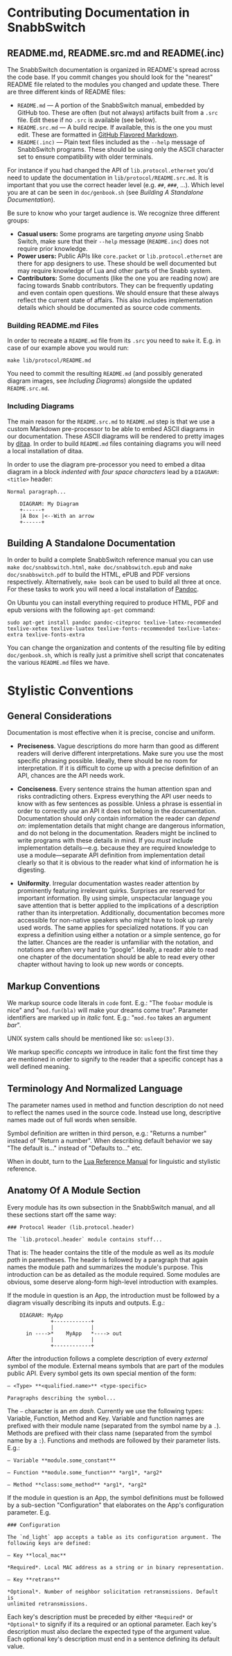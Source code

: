 # Contributing Documentation in SnabbSwitch

## README.md, README.src.md and README(.inc)

The SnabbSwitch documentation is organized in README's spread across the
code base. If you commit changes you should look for the "nearest" README
file related to the modules you changed and update these. There are three
different kinds of README files:

* `README.md` — A portion of the SnabbSwitch manual, embedded by GitHub
  too. These are often (but not always) artifacts built from a `.src`
  file. Edit these if no `.src` is available (see below).
* `README.src.md` — A build recipe. If available, this is the one you
  must edit. These are formatted in [GitHub Flavored
  Markdown](https://help.github.com/articles/github-flavored-markdown/).
* `README(.inc)` — Plain text files included as the `--help` message of
  SnabbSwitch programs. These should be using only the ASCII character
  set to ensure compatibility with older terminals.

For instance if you had changed the API of `lib.protocol.ethernet` you'd
need to update the documentation in `lib/protocol/README.src.md`. It is
important that you use the correct header level (e.g. `##`, `###`,
...). Which level you are at can be seen in `doc/genbook.sh` (see
*Building A Standalone Documentation*).

Be sure to know who your target audience is. We recognize three different
groups:

* **Casual users:** Some programs are targeting *anyone* using Snabb
  Switch, make sure that their `--help` message (`README.inc`) does not
  require prior knowledge.
* **Power users:** Public APIs like `core.packet` or
  `lib.protocol.ethernet` are there for app designers to use. These
  should be well documented but may require knowledge of Lua and other
  parts of the Snabb system.
* **Contributors:** Some documents (like the one you are reading now) are
  facing towards Snabb contributors. They can be frequently
  updating and even contain open questions. We should ensure that these
  always reflect the current state of affairs. This also includes
  implementation details which should be documented as source code comments.

### Building README.md Files

In order to recreate a `README.md` file from its `.src` you need to
`make` it. E.g. in case of our example above you would run:

```
make lib/protocol/README.md
```

You need to commit the resulting `README.md` (and possibly generated
diagram images, see *Including Diagrams*) alongside the updated
`README.src.md`.

### Including Diagrams

The main reason for the `README.src.md` to `README.md` step is that we
use a custom Markdown pre-processor to be able to embed ASCII diagrams in
our documentation. These ASCII diagrams will be rendered to pretty images
by [ditaa](http://ditaa.sourceforge.net/). In order to build `README.md`
files containing diagrams you will need a local installation of ditaa.

In order to use the diagram pre-processor you need to embed a ditaa
diagram in a block *indented with four space characters* lead by a
`DIAGRAM: <title>` header:

```
Normal paragraph...

    DIAGRAM: My Diagram
    +------+
    |A Box |<--With an arrow
    +------+
```

## Building A Standalone Documentation

In order to build a complete SnabbSwitch reference manual you can use
`make doc/snabbswitch.html`, `make doc/snabbswitch.epub` and `make
doc/snabbswitch.pdf` to build the HTML, ePUB and PDF versions
respectively. Alternatively, `make book` can be used to build all three
at once. For these tasks to work you will need a local installation of
[Pandoc](http://johnmacfarlane.net/pandoc/).

On Ubuntu you can install everything required to produce HTML, PDF and
epub versions with the following `apt-get` command:

```
sudo apt-get install pandoc pandoc-citeproc texlive-latex-recommended texlive-xetex texlive-luatex texlive-fonts-recommended texlive-latex-extra texlive-fonts-extra
```

You can change the organization and contents of the resulting file by
editing `doc/genbook.sh`, which is really just a primitive shell script
that concatenates the various `README.md` files we have.

# Stylistic Conventions

## General Considerations

Documentation is most effective when it is precise, concise and uniform.

 - **Preciseness**. Vague descriptions do more harm than good as different
   readers will derive different interpretations. Make sure you use the most
   specific phrasing possible. Ideally, there should be no room for
   interpretation. If it is difficult to come up with a precise definition of
   an API, chances are the API needs work.

 - **Conciseness**. Every sentence strains the human attention span and risks
   contradicting others. Express everything the API user needs to know with as
   few sentences as possible. Unless a phrase is essential in order to
   correctly *use* an API it does not belong in the documentation.
   Documentation should only contain information the reader can *depend on*:
   implementation details that might change are dangerous information, and do
   not belong in the documentation. Readers might be inclined to write programs
   with these details in mind. If you *must* include implementation
   details—e.g. because they are required knowledge to use a module—separate
   API definition from implementation detail clearly so that it is obvious to
   the reader what kind of information he is digesting.

 - **Uniformity**. Irregular documentation wastes reader attention by
   prominently featuring irrelevant quirks. Surprises are reserved for
   important information. By using simple, unspectacular language you save
   attention that is better applied to the implications of a description rather
   than its interpretation. Additionally, documentation becomes more accessible
   for non-native speakers who might have to look up rarely used words. The
   same applies for specialized notations. If you can express a definition
   using either a notation or a simple sentence, go for the latter. Chances are
   the reader is unfamiliar with the notation, and notations are often very
   hard to “google”. Ideally, a reader able to read one chapter of the
   documentation should be able to read every other chapter without having to
   look up new words or concepts.


## Markup Conventions

We markup source code literals in `code` font. E.g.: "The `foobar` module
is nice" and "`mod.fun(bla)` will make your dreams come true". Parameter
identifiers are marked up in *italic* font. E.g.: "`mod.foo` takes an
argument *bar*".

UNIX system calls should be mentioned like so: `usleep(3)`.

We markup specific *concepts* we introduce in italic font the first time
they are mentioned in order to signify to the reader that a specific
concept has a well defined meaning.

## Terminology And Normalized Language

The parameter names used in method and function description do not need
to reflect the names used in the source code. Instead use long,
descriptive names made out of full words when sensible.

Symbol definition are written in third person, e.g.: "Returns a number"
instead of "Return a number". When describing default behavior we say
"The default is..." instead of "Defaults to..." etc.

When in doubt, turn to the [Lua Reference Manual](http://www.lua.org/manual/5.1/)
for linguistic and stylistic reference.

## Anatomy Of A Module Section

Every module has its own subsection in the SnabbSwitch manual, and all
these sections start off the same way:

```
### Protocol Header (lib.protocol.header)

The `lib.protocol.header` module contains stuff...
```

That is: The header contains the title of the module as well as its
*module path* in parentheses. The header is followed by a paragraph that
again names the module path and summarizes the module's purpose. This
introduction can be as detailed as the module required. Some modules are
obvious, some deserve along-form high-level introduction with examples.

If the module in question is an App, the introduction must be followed by
a diagram visually describing its inputs and outputs. E.g.:

```
    DIAGRAM: MyApp
              +------------+
              |            |
      in ---->*    MyApp   *----> out
              |            |
              +------------+
```

After the introduction follows a complete description of every *external*
symbol of the module. External means symbols that are part of the modules
public API. Every symbol gets its own special mention of the form:

```
— <Type> **<qualified.name>** <type-specific>

Paragraphs describing the symbol...
```

The `—` character is an *em dash*. Currently we use the following types:
Variable, Function, Method and Key. Variable and function names are
prefixed with their module name (separated from the symbol name by a
`.`). Methods are prefixed with their class name (separated from the
symbol name by a `:`). Functions and methods are followed by their
parameter lists. E.g.:

```
— Variable **module.some_constant**

— Function **module.some_function** *arg1*, *arg2*

— Method **class:some_method** *arg1*, *arg2*
```

If the module in question is an App, the symbol definitions must be
followed by a sub-section "Configuration" that elaborates on the App's
configuration parameter. E.g.

```
### Configuration

The `nd_light` app accepts a table as its configuration argument. The
following keys are defined:

— Key **local_mac**

*Required*. Local MAC address as a string or in binary representation.

— Key **retrans**

*Optional*. Number of neighbor solicitation retransmissions. Default is
unlimited retransmissions.
```

Each key's description must be preceded by either `*Required*` or
`*Optional*` to signify if its a required or an optional parameter. Each
key's description must also declare the expected type of the argument
value. Each optional key's description must end in a sentence defining
its default value.
